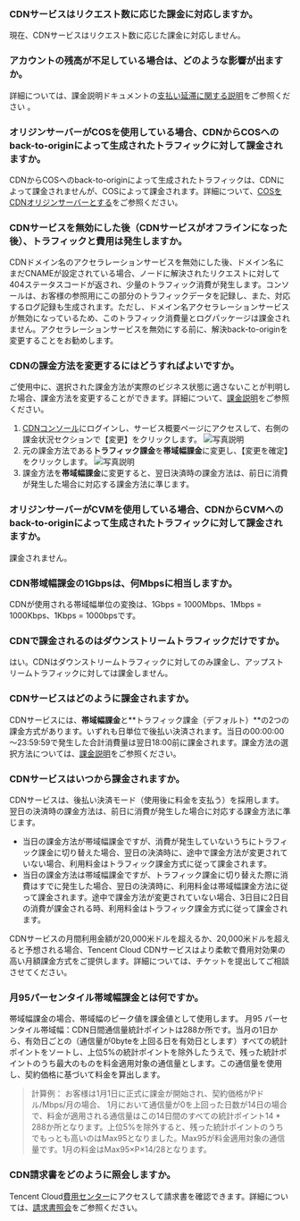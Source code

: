 ### CDNサービスはリクエスト数に応じた課金に対応しますか。
現在、CDNサービスはリクエスト数に応じた課金に対応しません。

### アカウントの残高が不足している場合は、どのような影響が出ますか。
詳細については、課金説明ドキュメントの[支払い延滞に関する説明](https://intl.cloud.tencent.com/document/product/228/2949#.E6.AC.A0.E8.B4.B9.E8.AF.B4.E6.98.8E)をご参照ください 。

###  オリジンサーバーがCOSを使用している場合、CDNからCOSへのback-to-originによって生成されたトラフィックに対して課金されますか。
CDNからCOSへのback-to-originによって生成されたトラフィックは、CDNによって課金されませんが、COSによって課金されます。詳細について、[COSをCDNオリジンサーバーとする](https://intl.cloud.tencent.com/document/product/228/32977)をご参照ください。

### CDNサービスを無効にした後（CDNサービスがオフラインになった後）、トラフィックと費用は発生しますか。
CDNドメイン名のアクセラレーションサービスを無効にした後、ドメイン名にまだCNAMEが設定されている場合、ノードに解決されたリクエストに対して404ステータスコードが返され、少量のトラフィック消費が発生します。コンソールは、お客様の参照用にこの部分のトラフィックデータを記録し、また、対応するログ記録も生成されます。ただし、ドメイン名アクセラレーションサービスが無効になっているため、このトラフィック消費量とログパッケージは課金されません。アクセラレーションサービスを無効にする前に、解決back-to-originを変更することをお勧めします。

### CDNの課金方法を変更するにはどうすればよいですか。

ご使用中に、選択された課金方法が実際のビジネス状態に適さないことが判明した場合、課金方法を変更することができます。詳細について、[課金説明](https://intl.cloud.tencent.com/document/product/228/2949#.E8.AE.A1.E8.B4.B9.E6.96.B9.E5.BC.8F.E9.80.89.E6.8B.A9)をご参照ください。
1. [CDNコンソール](https://console.cloud.tencent.com/cdn)にログインし、サービス概要ページにアクセスして、右側の課金状況セクションで【変更】をクリックします。
![写真説明](https://main.qcloudimg.com/raw/38b82d3d166970552437b5525b74c44f.png)
2. 元の課金方法である**トラフィック課金**を**帯域幅課金**に変更し、【変更を確定】をクリックします。
![写真説明](https://main.qcloudimg.com/raw/6fd1575557d0c4b7b06be9f1fc30e1da.png)
3. 課金方法を**帯域幅課金**に変更すると、翌日決済時の課金方法は、前日に消費が発生した場合に対応する課金方法に準じます。

### オリジンサーバーがCVMを使用している場合、CDNからCVMへのback-to-originによって生成されたトラフィックに対して課金されますか。

課金されません。

### CDN帯域幅課金の1Gbpsは、何Mbpsに相当しますか。

CDNが使用される帯域幅単位の変換は、1Gbps = 1000Mbps、1Mbps = 1000Kbps、1Kbps = 1000bpsです。

### CDNで課金されるのはダウンストリームトラフィックだけですか。

はい。CDNはダウンストリームトラフィックに対してのみ課金し、アップストリームトラフィックに対しては課金しません。


### CDNサービスはどのように課金されますか。

CDNサービスには、**帯域幅課金**と**トラフィック課金（デフォルト）**の2つの課金方式があります。いずれも日単位で後払い決済されます。当日の00:00:00～23:59:59で発生した合計消費量は翌日18:00前に課金されます。課金方法の選択方法については、[課金説明](https://intl.cloud.tencent.com/document/product/228/2949)をご参照ください。

### CDNサービスはいつから課金されますか。

CDNサービスは、後払い決済モード（使用後に料金を支払う）を採用します。翌日の決済時の課金方法は、前日に消費が発生した場合に対応する課金方法に準じます。

- 当日の課金方法が帯域幅課金ですが、消費が発生していないうちにトラフィック課金に切り替えた場合、翌日の決済時に、途中で課金方法が変更されていない場合、利用料金はトラフィック課金方式に従って課金されます。
- 当日の課金方法は帯域幅課金ですが、トラフィック課金に切り替えた際に消費はすでに発生した場合、翌日の決済時に、利用料金は帯域幅課金方法に従って課金されます。途中で課金方法が変更されていない場合、3日目に2日目の消費が課金される時、利用料金はトラフィック課金方式に従って課金されます。

CDNサービスの月間利用金額が20,000米ドルを超えるか、20,000米ドルを超えると予想される場合、Tencent Cloud CDNサービスはより柔軟で費用対効果の高い月額課金方式をご提供します。詳細については、チケットを提出してご相談させてください。

### 月95パーセンタイル帯域幅課金とは何ですか。

帯域幅課金の場合、帯域幅のピーク値を課金値として使用します。
月95 パーセンタイル帯域幅：CDN日間通信量統計ポイントは288か所です。当月の1日から、有効日ごとの（通信量が0byteを上回る日を有効日とします）すべての統計ポイントをソートし、上位5%の統計ポイントを除外したうえで、残った統計ポイントのうち最大のものを料金適用対象の通信量とします。この通信量を使用し、契約価格に基づいて料金を算出します。

> 計算例：
> お客様は1月1日に正式に課金が開始され、契約価格がPドル/Mbps/月の場合、
> 1月において通信量が0を上回った日数が14日の場合で、料金が適用される通信量はこの14日間のすべての統計ポイント14 * 288か所となります。上位5%を除外すると、残った統計ポイントのうちでもっとも高いのはMax95となりました。Max95が料金適用対象の通信量です。1月の料金はMax95×P×14/28となります。

### CDN請求書をどのように照会しますか。

Tencent Cloud[費用センター](https://console.cloud.tencent.com/expense/bill/overview)にアクセスして請求書を確認できます。詳細については、[請求書照会](https://intl.cloud.tencent.com/document/product/228/6071)をご参照ください。

